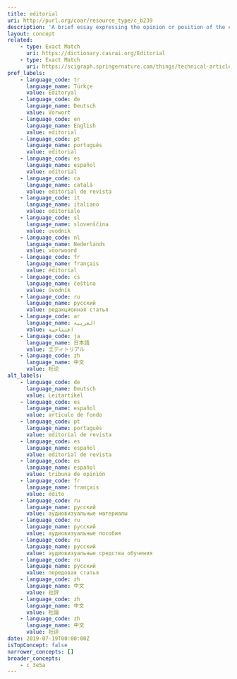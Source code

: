 ```yaml
---
title: editorial
uri: http://purl.org/coar/resource_type/c_b239
description: 'A brief essay expressing the opinion or position of the chief editor(s) of a (academic) journal with respect to a current political, social, cultural, or professional issue. Adapted from ODLIS [Source: http://www.abc-clio.com/ODLIS/odlis_e.aspx ]'
layout: concept
related:
    - type: Exact Match
      uri: https://dictionary.casrai.org/Editorial
    - type: Exact Match
      uri: https://scigraph.springernature.com/things/technical-article-types/editorial-notes
pref_labels:
    - language_code: tr
      language_name: Türkçe
      value: Editoryal
    - language_code: de
      language_name: Deutsch
      value: Vorwort
    - language_code: en
      language_name: English
      value: editorial
    - language_code: pt
      language_name: português
      value: editorial
    - language_code: es
      language_name: español
      value: editorial
    - language_code: ca
      language_name: català
      value: editorial de revista
    - language_code: it
      language_name: italiano
      value: editoriale
    - language_code: sl
      language_name: slovenščina
      value: uvodnik
    - language_code: nl
      language_name: Nederlands
      value: voorwoord
    - language_code: fr
      language_name: français
      value: éditorial
    - language_code: cs
      language_name: čeština
      value: úvodník
    - language_code: ru
      language_name: русский
      value: редакционная статья
    - language_code: ar
      language_name: العربية
      value: افتتاحية
    - language_code: ja
      language_name: 日本語
      value: エディトリアル
    - language_code: zh
      language_name: 中文
      value: 社论
alt_labels:
    - language_code: de
      language_name: Deutsch
      value: Leitartikel
    - language_code: es
      language_name: español
      value: artículo de fondo
    - language_code: pt
      language_name: português
      value: editorial de revista
    - language_code: es
      language_name: español
      value: editorial de revista
    - language_code: es
      language_name: español
      value: tribuna de opinión
    - language_code: fr
      language_name: français
      value: édito
    - language_code: ru
      language_name: русский
      value: аудиовизуальные материалы
    - language_code: ru
      language_name: русский
      value: аудиовизуальные пособия
    - language_code: ru
      language_name: русский
      value: аудиовизуальные средства обучения
    - language_code: ru
      language_name: русский
      value: передовая статья
    - language_code: zh
      language_name: 中文
      value: 社評
    - language_code: zh
      language_name: 中文
      value: 社論
    - language_code: zh
      language_name: 中文
      value: 社评
date: 2019-07-19T00:00:00Z
isTopConcept: false
narrower_concepts: []
broader_concepts:
    - c_3e5a
---
```


